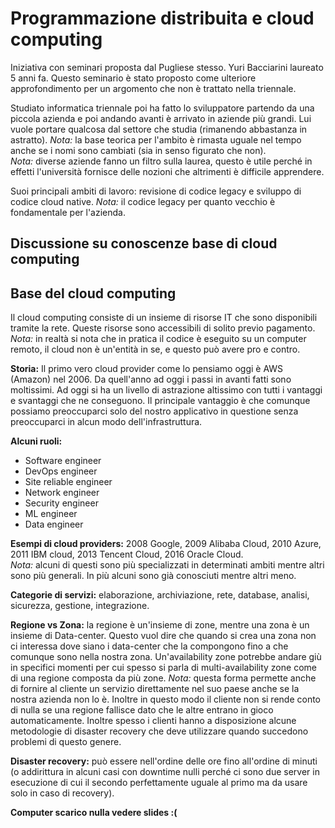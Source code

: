 # Programmazione distribuita e cloud computing

Iniziativa con seminari proposta dal Pugliese stesso. Yuri Bacciarini laureato 5 anni fa. Questo seminario è stato proposto come ulteriore approfondimento per un argomento che non è trattato nella triennale.

Studiato informatica triennale poi ha fatto lo sviluppatore partendo da una piccola azienda e poi andando avanti è arrivato in aziende più grandi. Lui vuole portare qualcosa dal settore che studia (rimanendo abbastanza in astratto). *Nota:* la base teorica per l'ambito è rimasta uguale nel tempo anche se i nomi sono cambiati (sia in senso figurato che non).  
*Nota:* diverse aziende fanno un filtro sulla laurea, questo è utile perché in effetti l'università fornisce delle nozioni che altrimenti è difficile apprendere.

Suoi principali ambiti di lavoro: revisione di codice legacy e sviluppo di codice cloud native. *Nota:* il codice legacy per quanto vecchio è fondamentale per l'azienda.

## Discussione su conoscenze base di cloud computing

## Base del cloud computing

Il cloud computing consiste di un insieme di risorse IT che sono disponibili tramite la rete. Queste risorse sono accessibili di solito previo pagamento. *Nota:* in realtà si nota che in pratica il codice è eseguito su un computer remoto, il cloud non è un'entità in se, e questo può avere pro e contro.

**Storia:** Il primo vero cloud provider come lo pensiamo oggi è AWS (Amazon) nel 2006. Da quell'anno ad oggi i passi in avanti fatti sono moltissimi. Ad oggi si ha un livello di astrazione altissimo con tutti i vantaggi e svantaggi che ne conseguono. Il principale vantaggio è che comunque possiamo preoccuparci solo del nostro applicativo in questione senza preoccuparci in alcun modo dell'infrastruttura.

**Alcuni ruoli:**

- Software engineer
- DevOps engineer
- Site reliable engineer
- Network engineer
- Security engineer
- ML engineer
- Data engineer

**Esempi di cloud providers:** 2008 Google, 2009 Alibaba Cloud, 2010 Azure, 2011 IBM cloud, 2013 Tencent Cloud, 2016 Oracle Cloud.  
*Nota:* alcuni di questi sono più specializzati in determinati ambiti mentre altri sono più generali. In più alcuni sono già conosciuti mentre altri meno.

**Categorie di servizi:** elaborazione, archiviazione, rete, database, analisi, sicurezza, gestione, integrazione.

**Regione vs Zona:** la regione è un'insieme di zone, mentre una zona è un insieme di Data-center. Questo vuol dire che quando si crea una zona non ci interessa dove siano i data-center che la compongono fino a che comunque sono nella nostra zona. Un'availability zone potrebbe andare giù in specifici momenti per cui spesso si parla di multi-availability zone come di una regione composta da più zone. *Nota:* questa forma permette anche di fornire al cliente un servizio direttamente nel suo paese anche se la nostra azienda non lo è. Inoltre in questo modo il cliente non si rende conto di nulla se una regione fallisce dato che le altre entrano in gioco automaticamente. Inoltre spesso i clienti hanno a disposizione alcune metodologie di disaster recovery che deve utilizzare quando succedono problemi di questo genere.

**Disaster recovery:** può essere nell'ordine delle ore fino all'ordine di minuti (o addirittura in alcuni casi con downtime nulli perché ci sono due server in esecuzione di cui il secondo perfettamente uguale al primo ma da usare solo in caso di recovery).

**Computer scarico nulla vedere slides :(**
